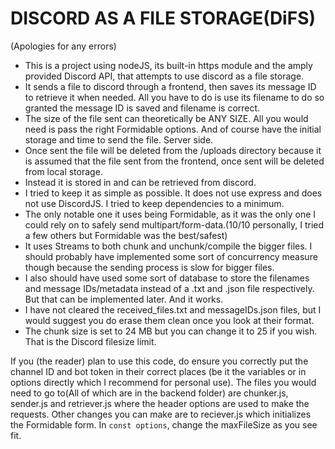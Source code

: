# DISCORD AS A FILE STORAGE(DiFS)
(Apologies for any errors)
- This is a project using nodeJS, its built-in https module and the amply provided Discord API, that attempts to use discord as a file storage.
- It sends a file to discord through a frontend, then saves its message ID to retrieve it when needed. All you have to do is use its filename to do so granted the message ID is saved and filename is correct.
- The size of the file sent can theoretically be ANY SIZE. All you would need is pass the right Formidable options. And of course have the initial storage and time to send the file. Server side. 
- Once sent the file will be deleted from the /uploads directory because it is assumed that the file sent from the frontend, once sent will be deleted from local storage.
- Instead it is stored in and can be retrieved from discord.
- I tried to keep it as simple as possible. It does not use express and does not use DiscordJS. I tried to keep dependencies to a minimum.
- The only notable one it uses being Formidable, as it was the only one I could rely on to safely send multipart/form-data.(10/10 personally, I tried a few others but Formidable was the best/safest)
- It uses Streams to both chunk and unchunk/compile the bigger files. I should probably have implemented some sort of concurrency measure though because the sending process is slow for bigger files.
- I also should have used some sort of database to store the filenames and message IDs/metadata instead of a .txt and .json file respectively. But that can be implemented later. And it works.
- I have not cleared the received_files.txt and messageIDs.json files, but I would suggest you do erase them clean once you look at their format.
- The chunk size is set to 24 MB but you can change it to 25 if you wish. That is the Discord filesize limit.

If you (the reader) plan to use this code, do ensure you correctly put the channel ID and bot token in their correct places (be it the variables or in options directly which I recommend for personal use).
The files you would need to go to(All of which are in the backend folder) are chunker.js, sender.js and retriever.js where the header options are used to make the requests. 
Other changes you can make are to reciever.js which initializes the Formidable form. In `const options`, change the maxFileSize as you see fit.
